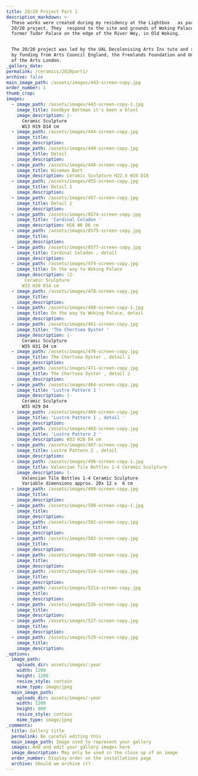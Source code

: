 ```yaml
---
title: 20/20 Project Part 1
description_markdown: >-
  These works were created during my residency at the Lightbox   as part of the
  20/20 project. They  respond to the site and grounds of Woking Palace, a
  former Tudor Palace on the edge of the River Wey, in Old Woking.


  The 20/20 project was led by the UAL Decolonising Arts Ins tute and supported
  by funding from Arts Council England, the Freelands Foundation and University
  of the Arts London.
_gallery_date:
permalink: /ceramics/2020part1/
archive: false
main_image_path: /assets/images/443-screen-copy.jpg
order_number: 1
thumb_crop:
images:
  - image_path: /assets/images/443-screen-copy-1.jpg
    image_title: Goodbye Bartman it's been a blast
    image_description: |-
      Ceramic Sculpture
      W13 H19 D14 cm
  - image_path: /assets/images/444-screen-copy.jpg
    image_title:
    image_description:
  - image_path: /assets/images/449-screen-copy.jpg
    image_title: Detail
    image_description:
  - image_path: /assets/images/440-screen-copy.jpg
    image_title: Wiseman Bart
    image_description: Ceramic Sculpture H22.5 W19 D18
  - image_path: /assets/images/455-screen-copy.jpg
    image_title: Detail 1
    image_description:
  - image_path: /assets/images/457-screen-copy.jpg
    image_title: Detail 2
    image_description:
  - image_path: /assets/images/8574-screen-copy.jpg
    image_title: 'Cardinal Celadon '
    image_description: H16 W6 D6 cm
  - image_path: /assets/images/8575-screen-copy.jpg
    image_title:
    image_description:
  - image_path: /assets/images/8577-screen-copy.jpg
    image_title: Cardinal Celadon , detail
    image_description:
  - image_path: /assets/images/474-screen-copy.jpg
    image_title: On the way to Woking Palace
    image_description: |2-
       Ceramic Sculpture
      W33 H20 D14 cm
  - image_path: /assets/images/478-screen-copy.jpg
    image_title:
    image_description:
  - image_path: /assets/images/480-screen-copy-1.jpg
    image_title: On the way to Woking Palace, detail
    image_description:
  - image_path: /assets/images/461-screen-copy.jpg
    image_title: 'The Chertsea Oyster '
    image_description: |-
      Ceramic Sculpture
      W35 H31 D4 cm
  - image_path: /assets/images/470-screen-copy.jpg
    image_title: The Chertsea Oyster , detail 1
    image_description:
  - image_path: /assets/images/471-screen-copy.jpg
    image_title: The Chertsea Oyster , detail 2
    image_description:
  - image_path: /assets/images/464-screen-copy.jpg
    image_title: 'Lustre Pattern 1 '
    image_description: |-
      Ceramic Sculpture 
      W35 H29 D4
  - image_path: /assets/images/469-screen-copy.jpg
    image_title: 'Lustre Pattern 1 , detail '
    image_description:
  - image_path: /assets/images/465-screen-copy.jpg
    image_title: 'Lustre Pattern 2 '
    image_description: W33 H28 D4 cm
  - image_path: /assets/images/467-screen-copy.jpg
    image_title: Lustre Pattern 2 , detail
    image_description:
  - image_path: /assets/images/496-screen-copy-1.jpg
    image_title: Valencian Tile Bottles 1-4 Ceramic Sculpture
    image_description: |-
      Valencian Tile Bottles 1-4 Ceramic Sculpture
      Variable dimensions approx. 20x 12 x  6 cm
  - image_path: /assets/images/499-screen-copy.jpg
    image_title:
    image_description:
  - image_path: /assets/images/500-screen-copy-1.jpg
    image_title:
    image_description:
  - image_path: /assets/images/502-screen-copy.jpg
    image_title:
    image_description:
  - image_path: /assets/images/503-screen-copy.jpg
    image_title:
    image_description:
  - image_path: /assets/images/509-screen-copy.jpg
    image_title:
    image_description:
  - image_path: /assets/images/514-screen-copy.jpg
    image_title:
    image_description:
  - image_path: /assets/images/521a-screen-copy.jpg
    image_title:
    image_description:
  - image_path: /assets/images/526-screen-copy.jpg
    image_title:
    image_description:
  - image_path: /assets/images/527-screen-copy.jpg
    image_title:
    image_description:
  - image_path: /assets/images/529-screen-copy.jpg
    image_title:
    image_description:
_options:
  image_path:
    uploads_dir: assets/images/:year
    width: 1200
    height: 1200
    resize_style: contain
    mime_type: image/jpeg
  main_image_path:
    uploads_dir: assets/images/:year
    width: 1200
    height: 800
    resize_style: contain
    mime_type: image/jpeg
_comments:
  title: Gallery title
  permalink: Be careful editing this
  main_image_path: Image used to represent your gallery
  images: Add and edit your gallery images here
  image_description: May only be used in the close up of an image
  order_number: Display order on the installations page
  archive: Should we archive it?
---
```

